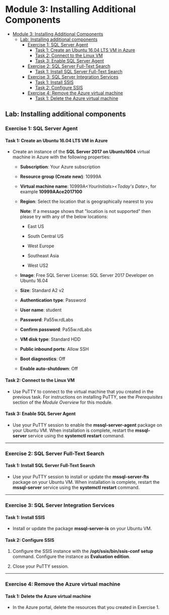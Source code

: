 # Module 3: Installing Additional Components
- [Module 3: Installing Additional Components](#module-3-installing-additional-components)
  - [Lab: Installing additional components](#lab-installing-additional-components)
    - [Exercise 1: SQL Server Agent](#exercise-1-sql-server-agent)
      - [Task 1: Create an Ubuntu 16.04 LTS VM in Azure](#task-1-create-an-ubuntu-1604-lts-vm-in-azure)
      - [Task 2: Connect to the Linux VM](#task-2-connect-to-the-linux-vm)
      - [Task 3: Enable SQL Server Agent](#task-3-enable-sql-server-agent)
    - [Exercise 2: SQL Server Full-Text Search](#exercise-2-sql-server-full-text-search)
      - [Task 1: Install SQL Server Full-Text Search](#task-1-install-sql-server-full-text-search)
    - [Exercise 3: SQL Server Integration Services](#exercise-3-sql-server-integration-services)
      - [Task 1: Install SSIS](#task-1-install-ssis)
      - [Task 2: Configure SSIS](#task-2-configure-ssis)
    - [Exercise 4: Remove the Azure virtual machine](#exercise-4-remove-the-azure-virtual-machine)
      - [Task 1: Delete the Azure virtual machine](#task-1-delete-the-azure-virtual-machine)

## Lab: Installing additional components

### Exercise 1: SQL Server Agent

#### Task 1: Create an Ubuntu 16.04 LTS VM in Azure

-   Create an instance of the **SQL Server 2017 on Ubuntu1604** virtual machine in Azure with the following properties:

    -   **Subscription**: Your Azure subscription

    -   **Resource group (Create new)**: 10999A

    -   **Virtual machine name**: 10999A\<*YourInitials\>\<Today's Date*\>, for example **10999AAce2017100**

    -   **Region**: Select the location that is geographically nearest to you

        **Note**: If a message shows that \"location is not supported\" then please try with any of the below locations:

        -   East US

        -   South Central US

        -   West Europe

        -   Southeast Asia

        -   West US2

    -   **Image**: Free SQL Server License: SQL Server 2017 Developer on Ubuntu 16.04

    -   **Size**: Standard A2 v2

    -   **Authentication type**: Password

    -   **User name**: student

    -   **Password**: Pa55w.rdLabs

    -   **Confirm password**: Pa55w.rdLabs

    -   **VM disk type**: Standard HDD

    -   **Public inbound ports**: Allow SSH

    -   **Boot diagnostics**: Off

    -   **Enable auto-shutdown**: Off

#### Task 2: Connect to the Linux VM

-   Use PuTTY to connect to the virtual machine that you created in the previous task. For instructions on installing PuTTY, see the *Prerequisites* section of the *Module Overview* for this module.

#### Task 3: Enable SQL Server Agent

-   Use your PuTTY session to enable the **mssql-server-agent** package on your Ubuntu VM. When installation is complete, restart the **mssql-server** service using the **systemctl restart** command.

---

### Exercise 2: SQL Server Full-Text Search

#### Task 1: Install SQL Server Full-Text Search

-   Use your PuTTY session to install or update the **mssql-server-fts** package on your Ubuntu VM. When installation is complete, restart the **mssql-server** service using the **systemctl restart** command.

---

### Exercise 3: SQL Server Integration Services

#### Task 1: Install SSIS

-   Install or update the package **mssql-server-is** on your Ubuntu VM.

#### Task 2: Configure SSIS

1.  Configure the SSIS instance with the **/opt/ssis/bin/ssis-conf** **setup** command. Configure the instance as **Evaluation edition**.

2.  Close your PuTTY session.

---

### Exercise 4: Remove the Azure virtual machine

#### Task 1: Delete the Azure virtual machine

-   In the Azure portal, delete the resources that you created in Exercise 1.
